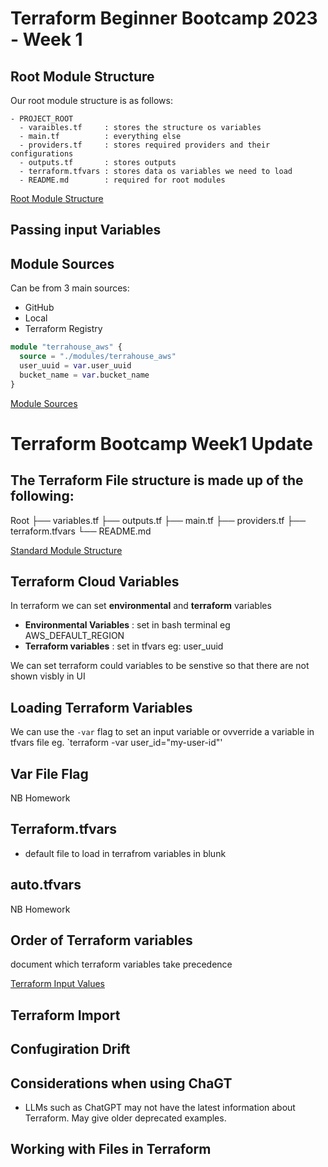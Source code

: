 
# Terraform Beginner Bootcamp 2023 - Week 1

## Root Module Structure

Our root module structure is as follows:
```
- PROJECT_ROOT
  - varaibles.tf     : stores the structure os variables
  - main.tf          : everything else
  - providers.tf     : stores required providers and their configurations
  - outputs.tf       : stores outputs
  - terraform.tfvars : stores data os variables we need to load 
  - README.md        : required for root modules
```

[Root Module Structure](https://developer.hashicorp.com/terraform/language/modules/develop/structure)


## Passing input Variables



## Module Sources

Can be from 3 main sources:
- GitHub
- Local
- Terraform Registry
  
```terraform
module "terrahouse_aws" {
  source = "./modules/terrahouse_aws"
  user_uuid = var.user_uuid
  bucket_name = var.bucket_name
}
 ``` 
 [Module Sources](https://developer.hashicorp.com/terraform/language/modules/sources) 

# Terraform Bootcamp Week1 Update

## The Terraform File structure is made up of the following:

  Root
  ├── variables.tf
  ├── outputs.tf
  ├── main.tf
  ├── providers.tf
  ├── terraform.tfvars
  └── README.md


[Standard Module Structure](https://developer.hashicorp.com/terraform/language/modules/develop/structure)


## Terraform Cloud Variables
In terraform we can set **environmental** and **terraform** variables
- **Environmental Variables** : set in bash terminal eg AWS_DEFAULT_REGION
- **Terraform variables**  : set in tfvars eg: user_uuid

We can set terraform could variables to be senstive so that there are not shown visbly in UI 


## Loading Terraform Variables
We can use the `-var` flag to set an input variable or ovverride a variable in tfvars file eg. `terraform -var user_id="my-user-id"'


## Var File Flag
NB Homework

## Terraform.tfvars
- default file to load in terrafrom variables in blunk

## auto.tfvars
NB Homework


## Order of Terraform variables
document which terraform variables take precedence

[Terraform Input Values](https://developer.hashicorp.com/terraform/language/values/variables)


## Terraform Import


## Confugiration Drift


## Considerations when using ChaGT 
- LLMs such as ChatGPT may not have the latest information about Terraform. May give older deprecated examples.


## Working with Files in Terraform

